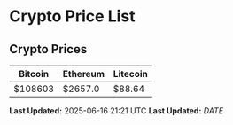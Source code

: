 # Crypto Price List

## Crypto Prices
| Bitcoin | Ethereum | Litecoin |
| ------- | -------- | -------- |
| $108603 | $2657.0 | $88.64 |
**Last Updated:** 2025-06-16 21:21 UTC
**Last Updated:** $DATE$
